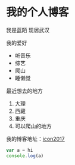 # 我的个人博客

我是蓝陌 现居武汉

我的爱好

* 听音乐
* 综艺
* 爬山
* 睡懒觉
  
最近想去的地方

1. 大理
2. 西藏
3. 重庆
4. 可以爬山的地方
   
我的博客地址：[icon2017](https://github.com/icon2017/blog-test/blob/master/README.md)
   
```javascript
var a = hi
console.log(a)
```
